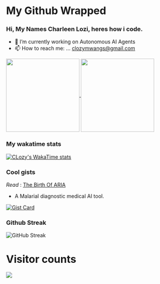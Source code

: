 # My Github Wrapped 

### Hi, My Names Charleen Lozi, heres how i code.


- 🔭 I’m currently working on Autonomous AI Agents
- 📫 How to reach me: ... clozymwangs@gmail.com 


<a href="https://github.com/clozy/github-readme-stats">
  <img height=200 align="center" src="https://github-readme-stats.vercel.app/api?username=clozy&layout=compact" />
</a>
<a href="https://github.com/clozy/convoychat">
  <img height=200 align="center" src="https://github-readme-stats.vercel.app/api/top-langs?username=clozy&layout=compact&langs_count=8&card_width=320" />
</a>


### My wakatime stats

[![CLozy's WakaTime stats](https://github-readme-stats.vercel.app/api/wakatime?username=CLozy&layout=compact)](https://github.com/anuraghazra/github-readme-stats)




### Cool gists

_Read_ :  [The Birth Of ARIA](https://medium.com/@clozymwangs/birth-of-aria-94aa9602b7df)

- A Malarial diagnostic medical AI tool.

[![Gist Card](https://github-readme-stats.vercel.app/api/gist?id=0f48bdd5957d385b69fe92d7ed212278)](https://gist.github.com/CLozy/b0f48bdd5957d385b69fe92d7ed212278/)

### Github Streak
![GitHub Streak](https://github-readme-streak-stats.herokuapp.com?user=clozy&theme=compact&date_format=j%20M%5B%20Y%5D&background=000000&border=7536B2&stroke=9243DD&ring=89502D&fire=FF9554&currStreakNum=D280FF&sideNums=BC52FF&currStreakLabel=64EAE2&sideLabels=48A8A2&dates=A42EE5)

# Visitor counts
![](https://komarev.com/ghpvc/?username=clozy&color=green)


